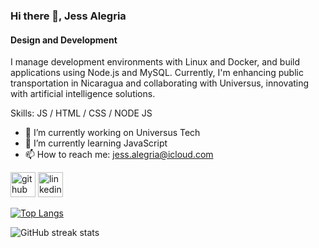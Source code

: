 ### Hi there 👋, Jess Alegria
#### Design and Development
I manage development environments with Linux and Docker, and build applications using Node.js and MySQL. Currently, I'm enhancing public transportation in Nicaragua and collaborating with Universus, innovating with artificial intelligence solutions.

Skills: JS / HTML / CSS / NODE JS

- 🔭 I’m currently working on Universus Tech 
- 🌱 I’m currently learning JavaScript 
- 📫 How to reach me: jess.alegria@icloud.com


[<img src='https://cdn.jsdelivr.net/npm/simple-icons@3.0.1/icons/github.svg' alt='github' height='40'>](https://github.com/Jessalegri)  [<img src='https://cdn.jsdelivr.net/npm/simple-icons@3.0.1/icons/linkedin.svg' alt='linkedin' height='40'>](https://www.linkedin.com/in/https://www.linkedin.com/in/jespinozalegri//)  

[![Top Langs](https://github-readme-stats.vercel.app/api/top-langs/?username=Jessalegri)](https://github.com/anuraghazra/github-readme-stats)

![GitHub streak stats](https://streak-stats.demolab.com/?user=Jessalegri)  

